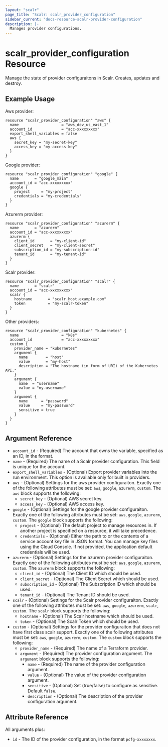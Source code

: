 ```yaml
---
layout: "scalr"
page_title: "Scalr: scalr_provider_configuration"
sidebar_current: "docs-resource-scalr-provider-configuration"
description: |-
  Manages provider configurations.
---
```


# scalr_provider_configuration Resource

Manage the state of provider configuraitons in Scalr. Creates, updates and destroy.

## Example Usage

Aws provider:

```hcl
resource "scalr_provider_configuration" "aws" {
  name                   = "aws_dev_us_east_1"
  account_id             = "acc-xxxxxxxxx"
  export_shell_variables = false
  aws {
    secret_key = "my-secret-key"
    access_key = "my-access-key"
  }
}
```

Google provider:

```hcl
resource "scalr_provider_configuration" "google" {
  name       = "google_main"
  account_id = "acc-xxxxxxxxx"
  google {
    project     = "my-project"
    credentials = "my-credentials"
  }
}
```

Azurerm provider:

```hcl
resource "scalr_provider_configuration" "azurerm" {
  name       = "azurerm"
  account_id = "acc-xxxxxxxxx"
  azurerm {
    client_id       = "my-client-id"
    client_secret   = "my-client-secret"
    subscription_id = "my-subscription-id"
    tenant_id       = "my-tenant-id"
  }
}
```

Scalr provider:

```hcl
resource "scalr_provider_configuration" "scalr" {
  name       = "scalr"
  account_id = "acc-xxxxxxxxx"
  scalr {
    hostname       = "scalr.host.example.com"
    token          = "my-scalr-token"
  }
}
```

Other providers:

```hcl
resource "scalr_provider_configuration" "kubernetes" {
  name                   = "k8s"
  account_id             = "acc-xxxxxxxxx"
  custom {
    provider_name = "kubernetes"
    argument {
      name        = "host"
      value       = "my-host"
      description = "The hostname (in form of URI) of the Kubernetes API."
    }
    argument {
      name  = "username"
      value = "my-username"
    }
    argument {
      name      = "password"
      value     = "my-password"
      sensitive = true
    }
  }
}
```

## Argument Reference

* `account_id` - (Required) The account that owns the variable, specified as an ID, in the format.
* `name` - (Required) The name of a Scalr provider configuration. This field is unique for the account.
* `export_shell_variables` - (Optional) Export provider variables into the run environment. This option is available only for built in providers.
* `aws` - (Optional) Settings for the aws provider configuraiton. Exactly one of the following attributes must be set: `aws`, `google`, `azurerm`, `custom`.
   The `aws` block supports the following:
  * `secret_key` - (Optional) AWS secret key. 
  * `access_key` - (Optional) AWS access key.
* `google` - (Optional) Settings for the google provider configuraiton. Exactly one of the following attributes must be set: `aws`, `google`, `azurerm`, `custom`.
   The `google` block supports the following:
  * `project` - (Optional) The default project to manage resources in. If another project is specified on a resource, it will take precedence.
  * `credentials` - (Optional) Either the path to or the contents of a service account key file in JSON format. You can manage key files using the Cloud Console. If not provided, the application default credentials will be used.
* `azurerm` - (Optional) Settings for the azurerm provider configuraiton. Exactly one of the following attributes must be set: `aws`, `google`, `azurerm`, `custom`.
   The `azurerm` block supports the following:
  * `client_id` - (Optional) The Client ID which should be used.
  * `client_secret` - (Optional) The Client Secret which should be used.
  * `subscription_id` - (Optional) The Subscription ID which should be used. 
  * `tenant_id` - (Optional) The Tenant ID should be used.
* `scalr` - (Optional) Settings for the Scalr provider configuraiton. Exactly one of the following attributes must be set: `aws`, `google`, `azurerm`, `scalr`, `custom`.
  The `scalr` block supports the following:
    * `hostname` - (Optional) The Scalr hostname which should be used.
    * `token` - (Optional) The Scalr Token which should be used.
* `custom` - (Optional) Settings for the provider configuraiton that does not have first class scalr support. Exactly one of the following attributes must be set: `aws`, `google`, `azurerm`, `custom`.
   The `custom` block supports the following:
  * `provider_name` - (Required) The name of a Terraform provider.
  * `argument` - (Required) The provider configuration argument.
     The `argument` block supports the following:
    * `name` - (Required) The name of the provider configuration argument. 
    * `value` - (Optional) The value of the provider configuration argument.
    * `sensitive` - (Optional) Set (true/false) to configure as sensitive. Default `false`.
    * `description` - (Optional) The description of the provider configuration argument.


## Attribute Reference

All arguments plus:

* `id` - The ID of the provider configuration, in the format `pcfg-xxxxxxxx`.
